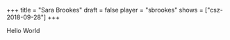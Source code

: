 +++
title = "Sara Brookes"
draft = false
player = "sbrookes"
shows = ["csz-2018-09-28"]
+++

Hello World
